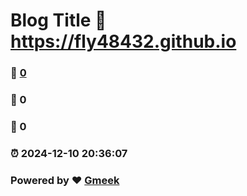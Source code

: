 # Blog Title :link: https://fly48432.github.io 
### :page_facing_up: [0](https://fly48432.github.io/tag.html) 
### :speech_balloon: 0 
### :hibiscus: 0 
### :alarm_clock: 2024-12-10 20:36:07 
### Powered by :heart: [Gmeek](https://github.com/Meekdai/Gmeek)
